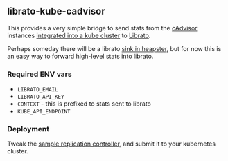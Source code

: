 ## librato-kube-cadvisor

This provides a very simple bridge to send stats from the [cAdvisor](https://github.com/google/cadvisor) instances [integrated into a kube cluster](http://blog.kubernetes.io/2015/05/resource-usage-monitoring-kubernetes.html) to [Librato](https://librato.com).

Perhaps someday there will be a librato [sink in heapster](https://github.com/kubernetes/heapster/tree/78ff89c01f52c0ab49dac2d356a8371e79482544/sinks), but for now this is an easy way to forward high-level stats into librato.

### Required ENV vars

  * `LIBRATO_EMAIL`
  * `LIBRATO_API_KEY`
  * `CONTEXT` - this is prefixed to stats sent to librato
  * `KUBE_API_ENDPOINT`


### Deployment

Tweak the [sample replication controller](https://github.com/bkoski/librato-kube-cadvisor/blob/master/sample-rc.json), and submit it to your kubernetes cluster.
